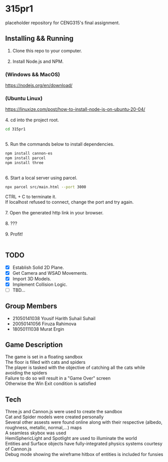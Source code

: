 # 315pr1
placeholder repository for CENG315's final assignment. </br>

## Installing && Running
1. Clone this repo to your computer. </br> </br>
2. Install Node.js and NPM. </br>
### (Windows && MacOS)
https://nodejs.org/en/download/ </br>
### (Ubuntu Linux)
https://linuxize.com/post/how-to-install-node-js-on-ubuntu-20-04/ </br> </br>
4. cd into the project root.

```bash
cd 315pr1
```
</br>
5. Run the commands below to install dependencies.

```bash
npm install cannon-es
npm install parcel
npm install three
```
</br>
6. Start a local server using parcel.
   
```bash
npx parcel src/main.html --port 3000
``` 
CTRL + C to terminate it. <br>
If localhost refused to connect, change the port and try again. </br> </br>
7. Open the generated http link in your browser. </br> </br>
8. ??? </br> </br>
9. Profit! </br> </br>

## TODO
- [x] Establish Solid 2D Plane.
- [x] Get Camera and WSAD Movements.
- [x] Import 3D Models.
- [x] Implement Collision Logic.
- [ ] TBD...

## Group Members
- 21050141038 Yousif Harith Suhail Suhail </br>
- 20050141056 Firuza Rahimova </br>
- 18050111038 Murat Ergin </br>

## Game Description
The game is set in a floating sandbox </br>
The floor is filled with cats and spiders </br>
The player is tasked with the objective of catching all the cats while avoiding the spiders </br>
Failure to do so will result in a "Game Over" screen </br>
Otherwise the Win Exit condition is satisfied </br>

## Tech
Three.js and Cannon.js were used to create the sandbox </br>
Cat and Spider models were created personally </br>
Several other assests were found online along with their respective (albedo, roughness, metallic, normal,...) maps </br>
A seamless skybox was used </br>
HemiSphericLight and Spotlight are used to illuminate the world </br>
Entities and Surface objects have fully-integrated physics systems courtesy of Cannon.js </br>
Debug mode showing the wireframe hitbox of entities is included for funsies </br>
